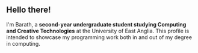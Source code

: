 ## Hello there!

I'm Barath, a **second-year undergraduate student studying Computing and Creative Technologies** at the University of East Anglia. This profile is intended to showcase my programming work both in and out of my degree in computing.
